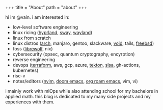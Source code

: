 +++
title = "About"
path = "about"
+++

hi im @vain. i am interested in: 
* low-level software engineering
* linux ricing ([hyprland](https://hyprland.org/), [sway](https://swaywm.org/), [wayland](https://wayland.freedesktop.org/)) 
* linux from scratch
* linux distros ([arch](https://archlinux.org/), manjaro, gentoo, slackware, [void](https://voidlinux.org/), tails, [freebsd](https://www.freebsd.org/))
* foss ([librewolf](https://librewolf.net/), nix)
* cybersecurity (opsec, quantum cryptography, encyrption)
* reverse engineering
* devops ([terraform](https://www.terraform.io/), aws, gcp, azure, [tekton](https://tekton.dev/), [slsa](https://slsa.dev/), gh-actions, kubernetes)
* risc-v 
* notes/editors ([nvim](https://neovim.io/), [doom emacs](https://github.com/doomemacs/doomemacs), [org roam emacs](https://www.orgroam.com/), vim, vi)

i mainly work with mlOps while also attending school for my bachelors in applied math. this blog is dedicated to my many side projects and my experiences with them.

